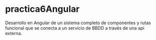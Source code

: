 # practica6Angular
Desarrollo en Angular de un sistema completo de componentes y rutas funcional que se conecta a un servicio de BBDD a través de una api externa.
